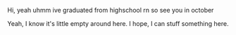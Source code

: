 Hi, yeah uhmm ive graduated from highschool rn so see you in october 

Yeah, I know it's little empty around here. I hope, I can stuff something here.
